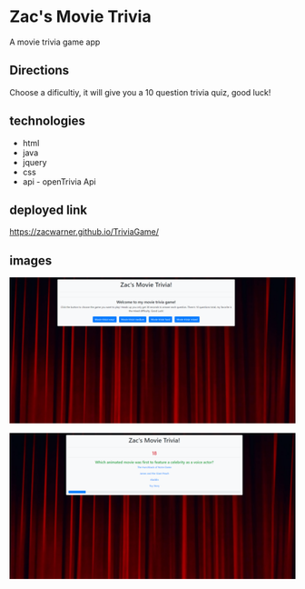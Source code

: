 # Zac's Movie Trivia
A movie trivia game app

## Directions
Choose a dificultiy, it will give you a 10 question trivia quiz, good luck!

## technologies
* html
* java
* jquery
* css
* api - openTrivia Api

## deployed link

https://zacwarner.github.io/TriviaGame/

## images

![main page](./assets/images/mainPage.png)

![the questions](./assets/images/question.png)
